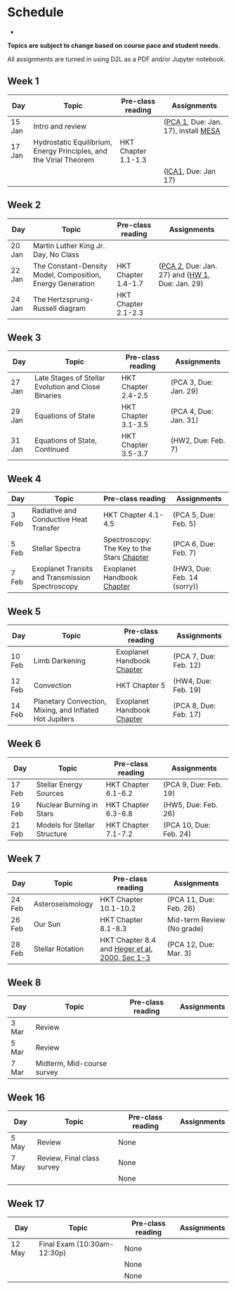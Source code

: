 # Schedule
-

**Topics are subject to change based on course pace and student needs.**

All assignments are turned in using D2L as a PDF and/or Jupyter notebook.

## Week 1

| Day    | Topic                                                               |    Pre-class reading    | Assignments                                                 |
| ------ | ------------------------------------------------------------------- | ----------------------- | ----------------------------------------------------------- |
| 15 Jan | Intro and review                                                    |                         |   ([PCA 1](assignments/pca1.md), Due: Jan. 17), install [MESA](https://docs.mesastar.org/en/24.08.1/quickstart.html)                      |
| 17 Jan | Hydrostatic Equilibrium, Energy Principles, and the Virial Theorem  |  HKT Chapter 1.1-1.3    |                                                             |
|        |                                                                     |                         |      ([ICA1](assignments/ica1.ipynb), Due: Jan 17)                                                       |

## Week 2

| Day    | Topic                                                               |   Pre-class reading     | Assignments                                                 |
| ------ | ------------------------------------------------------------------- | ----------------------- | ----------------------------------------------------------- |
| 20 Jan | Martin Luther King Jr. Day, No Class                                |                         |                                                             |
| 22 Jan | The Constant-Density Model, Composition, Energy Generation                         |   HKT Chapter 1.4-1.7   |       ([PCA 2](assignments/pca2.md), Due: Jan. 27) and ([HW 1](assignments/hw1.md), Due: Jan. 29)         |
| 24 Jan | The Hertzsprung-Russell diagram                                     |   HKT Chapter 2.1-2.3   |                                                             |

## Week 3

| Day    | Topic                                                               |    Pre-class reading    | Assignments                                                 |
| ------ | ------------------------------------------------------------------- | ----------------------- | ----------------------------------------------------------- |
| 27 Jan | Late Stages of Stellar Evolution and Close Binaries                 |   HKT Chapter 2.4-2.5   |                (PCA 3, Due: Jan. 29)                        |
| 29 Jan | Equations of State                                                  |   HKT Chapter 3.1-3.5   |                (PCA 4, Due: Jan. 31)                        |
| 31 Jan | Equations of State, Continued                                       |   HKT Chapter 3.5-3.7   |                (HW2, Due: Feb. 7)                           |

## Week 4

| Day    | Topic                                                               |   Pre-class reading     | Assignments                                                 |
| ------ | ------------------------------------------------------------------- | ----------------------- | ----------------------------------------------------------- |
| 3 Feb  | Radiative and Conductive Heat Transfer                              |   HKT Chapter 4.1-4.5   |                (PCA 5, Due: Feb. 5)                         |
| 5 Feb  | Stellar Spectra                                                     |   Spectroscopy: The Key to the Stars [Chapter](https://rdcu.be/d57mB) |     (PCA 6, Due: Feb. 7)   |
| 7 Feb  | Exoplanet Transits and Transmission Spectroscopy                    |   Exoplanet Handbook [Chapter](https://rdcu.be/d57mI) |  (HW3, Due: Feb. 14 (sorry))    |

## Week 5

| Day    | Topic                                                               |   Pre-class reading     | Assignments                                                 |
| ------ | ------------------------------------------------------------------- | ----------------------- | ----------------------------------------------------------- |
| 10 Feb | Limb Darkening                                                      |   Exoplanet Handbook [Chapter](https://rdcu.be/d57mN) | (PCA 7, Due: Feb. 12)         |
| 12 Feb | Convection                                                          |   HKT Chapter 5         |                (HW4, Due: Feb. 19)                          |
| 14 Feb | Planetary Convection, Mixing, and Inflated Hot Jupiters            |   Exoplanet Handbook [Chapter](https://rdcu.be/d57nl)                |      (PCA 8, Due: Feb. 17) |

## Week 6

| Day    | Topic                                                               |   Pre-class reading     | Assignments                                                 |
| ------ | ------------------------------------------------------------------- | ----------------------- | ----------------------------------------------------------- |
| 17 Feb | Stellar Energy Sources                                              |   HKT Chapter 6.1-6.2   |             (PCA 9, Due: Feb. 19)                           |
| 19 Feb | Nuclear Burning in Stars                                            |   HKT Chapter 6.3-6.8   |             (HW5, Due: Feb. 26)                             |
| 21 Feb | Models for Stellar Structure                                        |   HKT Chapter 7.1-7.2   |             (PCA 10, Due: Feb. 24)                          |

## Week 7

| Day    | Topic                                                               |   Pre-class reading     | Assignments                                                 |
| ------ | ------------------------------------------------------------------- | ----------------------- | ----------------------------------------------------------- |
| 24 Feb | Asteroseismology                                                    |   HKT Chapter 10.1-10.2 |             (PCA 11, Due: Feb. 26)                          |
| 26 Feb | Our Sun                                                             |   HKT Chapter 8.1-8.3   |              Mid-term Review (No grade)                     |
| 28 Feb | Stellar Rotation                                                    |   HKT Chapter 8.4 and [Heger et al. 2000, Sec 1-3](https://iopscience.iop.org/article/10.1086/308158)      |              (PCA 12, Due: Mar. 3)                          |

## Week 8

| Day    | Topic                                                               |   Pre-class reading     | Assignments                                                 |
| ------ | ------------------------------------------------------------------- | ----------------------- | ----------------------------------------------------------- |
| 3 Mar  | Review                                                              |                         |                                                             |
| 5 Mar  | Review                                                              |                         |                                                             |
| 7 Mar  | Midterm, Mid-course survey                                          |                         |                                                             |


## Week 16

| Day    | Topic                                                               |   Pre-class reading     | Assignments                                                 |
| ------ | ------------------------------------------------------------------- | ----------------------- | ----------------------------------------------------------- |
| 5 May | Review                                                               |   None                   |                                                             |
| 7 May | Review, Final class survey                                           |   None                    |                                                             |
|       |                                                                      |   None                   |                                                             |


## Week 17

| Day    | Topic                                                               |   Pre-class reading     | Assignments                                                 |
| ------ | ------------------------------------------------------------------- | ----------------------- | ----------------------------------------------------------- |
| 12 May | Final Exam (10:30am-12:30p)                                         |   None                  |                                                             |
|        |                                                                     |   None                  |                                                             |
|        |                                                                     |   None                  |      